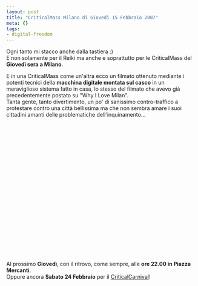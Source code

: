 ```yaml
--- 
layout: post
title: "CriticalMass Milano di Giovedì 15 Febbraio 2007"
meta: {}
tags: 
- digital-freedom
---
```

Ogni tanto mi stacco anche dalla tastiera :)  
E non solamente per il Reiki ma anche e soprattutto per le CriticalMass del **Giovedì sera a Milano**.  
  
E in una CriticalMass come un'altra ecco un filmato ottenuto mediante i potenti tecnici della **macchina digitale montata sul casco** in un meraviglioso sistema fatto in casa, lo stesso del filmato che avevo già precedentemente postato su "Why I Love Milan".  
Tanta gente, tanto divertimento, un po' di sanissimo contro-traffico a protestare contro una città bellissima ma che non sembra amare i suoi cittadini amanti delle problematiche dell'inquinamento...
  
<object width="450" height="350"><param name="movie" value="http://www.youtube.com/v/b3c05yKN12k"></param><param name="wmode" value="transparent"></param><embed src="http://www.youtube.com/v/b3c05yKN12k" type="application/x-shockwave-flash" wmode="transparent" width="450" height="350"></embed></object>  
  
Al prossimo **Giovedì**, con il ritrovo, come sempre, alle **ore 22.00 in Piazza Mercanti**.  
Oppure ancora **Sabato 24 Febbraio** per il [CriticalCarnival](http://img95.imageshack.us/img95/8451/ccarnivaldb5.jpg)! 
